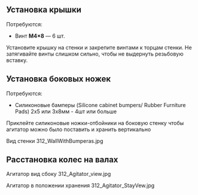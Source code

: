 ## Установка крышки

Потребуются:
- Винт **M4×8** — 6 шт.

Установите крышку на стенки и закрепите винтами к торцам стенки. 
Не затягивайте винты слишком сильно, чтобы не выдернуть резьбовую вставку.

## Установка боковых ножек

Потребуются:
- Силиконовые бамперы (Silicone cabinet bumpers/ Rubber Furniture Pads) 2x5 или 3x8мм - 4шт или больше  


Приклейте силиконовые ножки-отбойники на боковую стенку чтобы агитатор можно было поставить и хранить вертикально

Вид стенки
312_WallWithBumperas.jpg

## Расстановка колес на валах


Агитатор вид сбоку
312_Agitator_view.jpg

Агитатор в положении хранения
312_Agitator_StayVew.jpg

